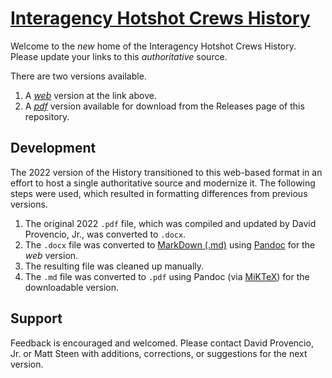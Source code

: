 # [Interagency Hotshot Crews History](https://github.com/InteragencyHotshotCrews/History/blob/main/Interagency_Hotshot_Crews_History.md)

Welcome to the *new* home of the Interagency Hotshot Crews History. Please update your links to this *authoritative* source.

There are two versions available. 
1. A [*web*](https://github.com/InteragencyHotshotCrews/History/blob/main/Interagency_Hotshot_Crews_History.md) version at the link above.
2. A [*pdf*](https://github.com/InteragencyHotshotCrews/History/releases) version available for download from the Releases page of this repository.

## Development

The 2022 version of the History transitioned to this web-based format in an effort to host a single authoritative source and modernize it. The following steps were used, which resulted in formatting differences from previous versions. 

1. The original 2022 `.pdf` file, which was compiled and updated by David Provencio, Jr., was converted to `.docx`.
2. The `.docx` file was converted to [MarkDown (.md)]() using [Pandoc](https://pandoc.org/) for the *web* version.
3. The resulting file was cleaned up manually. 
4. The `.md` file was converted to `.pdf` using Pandoc (via [MiKTeX](https://miktex.org/download)) for the downloadable version. 

## Support

Feedback is encouraged and welcomed. Please contact David Provencio, Jr. or Matt Steen with additions, corrections, or suggestions for the next version.